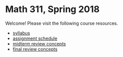 # Math 311, Spring 2018

Welcome! Please visit the following course resources.

* [syllabus](syllabus.md)  
* [assignment schedule](homework.md)
* [midterm review concepts](r1.md)
* [final review concepts](r2.md)